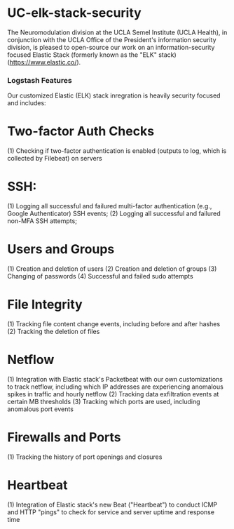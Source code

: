 # UC-elk-stack-security
The Neuromodulation division at the UCLA Semel Institute (UCLA Health), in conjunction with the UCLA Office of the President's information security division, is pleased to open-source our work on an information-security focused Elastic Stack (formerly known as the "ELK" stack) (https://www.elastic.co/).



### Logstash Features

Our customized Elastic (ELK) stack inregration is heavily security focused and includes: 

# Two-factor Auth Checks  
(1) Checking if two-factor authentication is enabled (outputs to log, which is collected by Filebeat) on servers

# SSH:
(1) Logging all successful and failured multi-factor authentication (e.g., Google Authenticator) SSH events;
(2) Logging all successful and failured non-MFA SSH attempts;

# Users and Groups
(1) Creation and deletion of users
(2) Creation and deletion of groups
(3) Changing of passwords
(4) Successful and failed sudo attempts

# File Integrity
(1) Tracking file content change events, including before and after hashes
(2) Tracking the deletion of files 

# Netflow
(1) Integration with Elastic stack's Packetbeat with our own customizations to track netflow, including which IP addresses are experiencing anomalous spikes in traffic and hourly netflow
(2) Tracking data exfiltration events at certain MB thresholds
(3) Tracking which ports are used, including anomalous port events

# Firewalls and Ports
(1) Tracking the history of port openings and closures

# Heartbeat
(1) Integration of Elastic stack's new Beat ("Heartbeat") to conduct ICMP and HTTP "pings" to check for service and server uptime and response time
